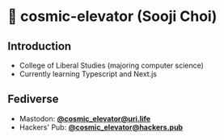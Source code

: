 # 🌠 cosmic-elevator (Sooji Choi)
## Introduction
- College of Liberal Studies (majoring computer science)
- Currently learning Typescript and Next.js

## Fediverse
- Mastodon: <a href="https://uri.life/@cosmic_elevator"><b>@cosmic_elevator@uri.life</b></a>
- Hackers' Pub: <a href="https://hackers.pub/@cosmic_elevator"><b>@cosmic_elevator@hackers.pub</b><a>

